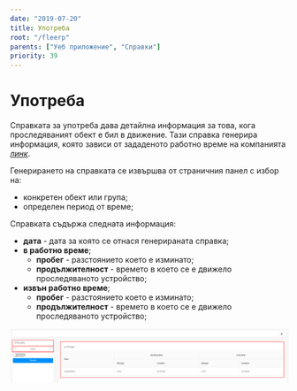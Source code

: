 ```yaml
---
date: "2019-07-20"
title: Употреба
root: "/fleerp"
parents: ["Уеб приложение", "Справки"]
priority: 39
---
```


# Употреба

Справката за употреба дава детайлна информация за това, кога проследяваният обект е бил в движение.
Тази справка генерира информация, която зависи от зададеното работно време на компанията
*[линк](../../../web/settings/general)*.

Генерирането на справката се извършва от страничния панел с избор на:

- конкретен обект или група;
- определен период от време;

Справката съдържа следната информация:

- **дата** - дата за която се отнася генерираната справка;
- **в работно време**;
  - **пробег** - разстоянието което е изминато;
  - **продължителност** - времето в което се е движело проследяваното устройство;
- **извън работно време**;
  - **пробег** - разстоянието което е изминато;
  - **продължителност** - времето в което се е движело проследяваното устройство;

![Stops](usage.png)
